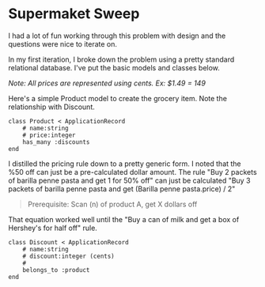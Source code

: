 # Supermaket Sweep

I had a lot of fun working through this problem with design and the questions were nice to iterate on.

In my first iteration, I broke down the problem using a pretty standard relational database. I've put the basic models and classes below.

_Note: All prices are represented using cents. Ex: $1.49 = 149_

Here's a simple Product model to create the grocery item. Note the relationship with Discount.
```
class Product < ApplicationRecord
	# name:string
	# price:integer
    has_many :discounts
end
```
I distilled the pricing rule down to a pretty generic form. I noted that the %50 off can just be a pre-calculated dollar amount. The rule "Buy 2 packets of barilla penne pasta and get 1 for 50% off" can just be calculated "Buy 3 packets of barilla penne pasta and get (Barilla penne pasta.price) / 2"
> Prerequisite: Scan (n) of product A, get X dollars off

That equation worked well until the "Buy a can of milk and get a box of Hershey's for half off" rule.

```
class Discount < ApplicationRecord
    # name:string
    # discount:integer (cents)
    # 
    belongs_to :product
end
```


